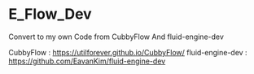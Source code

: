 # E_Flow_Dev
Convert to my own Code from CubbyFlow And fluid-engine-dev

CubbyFlow : https://utilforever.github.io/CubbyFlow/
fluid-engine-dev : https://github.com/EavanKim/fluid-engine-dev
